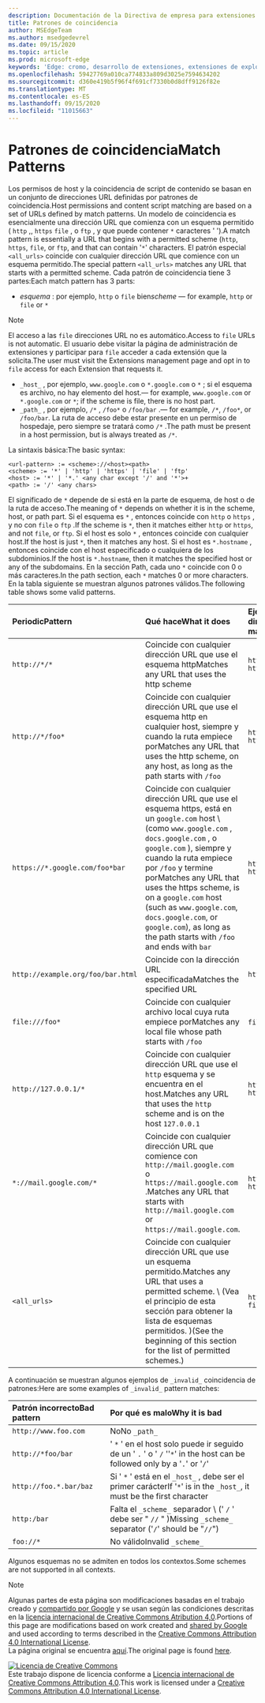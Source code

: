 ```yaml
---
description: Documentación de la Directiva de empresa para extensiones de la periferia (cromo).
title: Patrones de coincidencia
author: MSEdgeTeam
ms.author: msedgedevrel
ms.date: 09/15/2020
ms.topic: article
ms.prod: microsoft-edge
keywords: 'Edge: cromo, desarrollo de extensiones, extensiones de explorador, complementos, centro de Partners, desarrollador'
ms.openlocfilehash: 59427769a010ca774833a809d3025e7594634202
ms.sourcegitcommit: d360e419b5f96f4f691cf7330b0d8dff9126f82e
ms.translationtype: MT
ms.contentlocale: es-ES
ms.lasthandoff: 09/15/2020
ms.locfileid: "11015663"
---
```

# <span data-ttu-id="eef98-104">Patrones de coincidencia</span><span class="sxs-lookup"><span data-stu-id="eef98-104">Match Patterns</span></span>

<span data-ttu-id="eef98-105">Los permisos de host y la coincidencia de script de contenido se basan en un conjunto de direcciones URL definidas por patrones de coincidencia.</span><span class="sxs-lookup"><span data-stu-id="eef98-105">Host permissions and content script matching are based on a set of URLs defined by match patterns.</span></span>  <span data-ttu-id="eef98-106">Un modelo de coincidencia es esencialmente una dirección URL que comienza con un esquema permitido ( `http` ,, `https` `file` , o `ftp` , y que puede contener `*` caracteres ' ').</span><span class="sxs-lookup"><span data-stu-id="eef98-106">A match pattern is essentially a URL that begins with a permitted scheme (`http`, `https`, `file`, or `ftp`, and that can contain '`*`' characters.</span></span>  <span data-ttu-id="eef98-107">El patrón especial `<all_urls>` coincide con cualquier dirección URL que comience con un esquema permitido.</span><span class="sxs-lookup"><span data-stu-id="eef98-107">The special pattern `<all_urls>` matches any URL that starts with a permitted scheme.</span></span>  <span data-ttu-id="eef98-108">Cada patrón de coincidencia tiene 3 partes:</span><span class="sxs-lookup"><span data-stu-id="eef98-108">Each match pattern has 3 parts:</span></span>  

*   <span data-ttu-id="eef98-109">_esquema_ : por ejemplo, `http` o `file` bien</span><span class="sxs-lookup"><span data-stu-id="eef98-109">_scheme_ — for example, `http` or `file` or</span></span> `*`  

> [!NOTE]
> <span data-ttu-id="eef98-110">El acceso a las `file` direcciones URL no es automático.</span><span class="sxs-lookup"><span data-stu-id="eef98-110">Access to `file` URLs is not automatic.</span></span>  <span data-ttu-id="eef98-111">El usuario debe visitar la página de administración de extensiones y participar para `file` acceder a cada extensión que la solicita.</span><span class="sxs-lookup"><span data-stu-id="eef98-111">The user must visit the Extensions management page and opt in to `file` access for each Extension that requests it.</span></span>  

*   `_host_` <span data-ttu-id="eef98-112">, por ejemplo, `www.google.com` o `*.google.com` o `*` ; si el esquema es archivo, no hay elemento del host.</span><span class="sxs-lookup"><span data-stu-id="eef98-112">— for example, `www.google.com` or `*.google.com` or `*`; if the scheme is file, there is no host part.</span></span>  
*   `_path_` <span data-ttu-id="eef98-113">, por ejemplo, `/*` , `/foo*` o `/foo/bar` .</span><span class="sxs-lookup"><span data-stu-id="eef98-113">— for example, `/*`, `/foo*`, or `/foo/bar`.</span></span>  <span data-ttu-id="eef98-114">La ruta de acceso debe estar presente en un permiso de hospedaje, pero siempre se tratará como `/*` .</span><span class="sxs-lookup"><span data-stu-id="eef98-114">The path must be present in a host permission, but is always treated as `/*`.</span></span>  

<span data-ttu-id="eef98-115">La sintaxis básica:</span><span class="sxs-lookup"><span data-stu-id="eef98-115">The basic syntax:</span></span>  

```shell
<url-pattern> := <scheme>://<host><path>
<scheme> := '*' | 'http' | 'https' | 'file' | 'ftp'
<host> := '*' | '*.' <any char except '/' and '*'>+
<path> := '/' <any chars>
```  

<span data-ttu-id="eef98-116">El significado de `*` depende de si está en la parte de esquema, de host o de la ruta de acceso.</span><span class="sxs-lookup"><span data-stu-id="eef98-116">The meaning of `*` depends on whether it is in the scheme, host, or path part.</span></span>  <span data-ttu-id="eef98-117">Si el esquema es `*` , entonces coincide con `http` o `https` , y no con `file` o `ftp` .</span><span class="sxs-lookup"><span data-stu-id="eef98-117">If the scheme is `*`, then it matches either `http` or `https`, and not `file`, or `ftp`.</span></span>  <span data-ttu-id="eef98-118">Si el host es solo `*` , entonces coincide con cualquier host.</span><span class="sxs-lookup"><span data-stu-id="eef98-118">If the host is just `*`, then it matches any host.</span></span> <span data-ttu-id="eef98-119">Si el host es `*.hostname` , entonces coincide con el host especificado o cualquiera de los subdominios.</span><span class="sxs-lookup"><span data-stu-id="eef98-119">If the host is `*.hostname`, then it matches the specified host or any of the subdomains.</span></span>  <span data-ttu-id="eef98-120">En la sección Path, cada uno `*` coincide con 0 o más caracteres.</span><span class="sxs-lookup"><span data-stu-id="eef98-120">In the path section, each `*` matches 0 or more characters.</span></span>  <span data-ttu-id="eef98-121">En la tabla siguiente se muestran algunos patrones válidos.</span><span class="sxs-lookup"><span data-stu-id="eef98-121">The following table shows some valid patterns.</span></span>  

| <span data-ttu-id="eef98-122">Periodic</span><span class="sxs-lookup"><span data-stu-id="eef98-122">Pattern</span></span> | <span data-ttu-id="eef98-123">Qué hace</span><span class="sxs-lookup"><span data-stu-id="eef98-123">What it does</span></span> | <span data-ttu-id="eef98-124">Ejemplos de coincidencia de direcciones URL</span><span class="sxs-lookup"><span data-stu-id="eef98-124">Examples of matching URLs</span></span> |  
|:--- |:--- |:--- |  
| `http://*/*` | <span data-ttu-id="eef98-125">Coincide con cualquier dirección URL que use el esquema http</span><span class="sxs-lookup"><span data-stu-id="eef98-125">Matches any URL that uses the http scheme</span></span> | `http://www.google.com` `http://example.org/foo/bar.html` |  
| `http://*/foo*` | <span data-ttu-id="eef98-126">Coincide con cualquier dirección URL que use el esquema http en cualquier host, siempre y cuando la ruta empiece por</span><span class="sxs-lookup"><span data-stu-id="eef98-126">Matches any URL that uses the http scheme, on any host, as long as the path starts with</span></span> `/foo` | `http://example.com/foo/bar.html` `http://www.google.com/foo` |  
| `https://*.google.com/foo*bar` | <span data-ttu-id="eef98-127">Coincide con cualquier dirección URL que use el esquema https, está en un `google.com` host \ (como `www.google.com` , `docs.google.com` , o `google.com` \), siempre y cuando la ruta empiece por `/foo` y termine por</span><span class="sxs-lookup"><span data-stu-id="eef98-127">Matches any URL that uses the https scheme, is on a `google.com` host \(such as `www.google.com`, `docs.google.com`, or `google.com`\), as long as the path starts with `/foo` and ends with</span></span> `bar` | `https://www.google.com/foo/baz/bar` `https://docs.google.com/foobar` |  
| `http://example.org/foo/bar.html` | <span data-ttu-id="eef98-128">Coincide con la dirección URL especificada</span><span class="sxs-lookup"><span data-stu-id="eef98-128">Matches the specified URL</span></span> | `http://example.org/foo/bar.html` |  
|`file:///foo*` | <span data-ttu-id="eef98-129">Coincide con cualquier archivo local cuya ruta empiece por</span><span class="sxs-lookup"><span data-stu-id="eef98-129">Matches any local file whose path starts with</span></span> `/foo` | `file:///foo/bar.html` `file:///foo` |  
| `http://127.0.0.1/*` | <span data-ttu-id="eef98-130">Coincide con cualquier dirección URL que use el `http` esquema y se encuentra en el host.</span><span class="sxs-lookup"><span data-stu-id="eef98-130">Matches any URL that uses the `http` scheme and is on the host</span></span> `127.0.0.1` | `http://127.0.0.1` `http://127.0.0.1/foo/bar.html` |  
| `*://mail.google.com/*` | <span data-ttu-id="eef98-131">Coincide con cualquier dirección URL que comience con `http://mail.google.com` o `https://mail.google.com` .</span><span class="sxs-lookup"><span data-stu-id="eef98-131">Matches any URL that starts with `http://mail.google.com` or `https://mail.google.com`.</span></span> | `http://mail.google.com/foo/baz/bar` `https://mail.google.com/foobar` |  
| `<all_urls>` | <span data-ttu-id="eef98-132">Coincide con cualquier dirección URL que use un esquema permitido.</span><span class="sxs-lookup"><span data-stu-id="eef98-132">Matches any URL that uses a permitted scheme.</span></span> <span data-ttu-id="eef98-133">\ (Vea el principio de esta sección para obtener la lista de esquemas permitidos. \)</span><span class="sxs-lookup"><span data-stu-id="eef98-133">\(See the beginning of this section for the list of permitted schemes.\)</span></span> | `http://example.org/foo/bar.html` `file:///bar/baz.html` |  

<span data-ttu-id="eef98-134">A continuación se muestran algunos ejemplos de `_invalid_` coincidencia de patrones:</span><span class="sxs-lookup"><span data-stu-id="eef98-134">Here are some examples of `_invalid_` pattern matches:</span></span>

| <span data-ttu-id="eef98-135">Patrón incorrecto</span><span class="sxs-lookup"><span data-stu-id="eef98-135">Bad pattern</span></span> | <span data-ttu-id="eef98-136">Por qué es malo</span><span class="sxs-lookup"><span data-stu-id="eef98-136">Why it is bad</span></span> |  
|:--- |:--- |  
| `http://www.foo.com` | <span data-ttu-id="eef98-137">No</span><span class="sxs-lookup"><span data-stu-id="eef98-137">No</span></span> `_path_` |  
| `http://*foo/bar` | <span data-ttu-id="eef98-138">' `*` ' en el host solo puede ir seguido de un ' `.` ' o ' `/` '</span><span class="sxs-lookup"><span data-stu-id="eef98-138">'`*`' in the host can be followed only by a '`.`' or '`/`'</span></span> |  
| `http://foo.*.bar/baz` | <span data-ttu-id="eef98-139">Si ' `*` ' está en el `_host_` , debe ser el primer carácter</span><span class="sxs-lookup"><span data-stu-id="eef98-139">If '`*`' is in the `_host_`, it must be the first character</span></span> |  
| `http:/bar` | <span data-ttu-id="eef98-140">Falta el `_scheme_` separador \ (' `/` ' debe ser " `//` " \)</span><span class="sxs-lookup"><span data-stu-id="eef98-140">Missing `_scheme_` separator \('`/`' should be "`//`"\)</span></span> |  
| `foo://*` | <span data-ttu-id="eef98-141">No válido</span><span class="sxs-lookup"><span data-stu-id="eef98-141">Invalid</span></span> `_scheme_` |  

<span data-ttu-id="eef98-142">Algunos esquemas no se admiten en todos los contextos.</span><span class="sxs-lookup"><span data-stu-id="eef98-142">Some schemes are not supported in all contexts.</span></span>

> [!NOTE]
> <span data-ttu-id="eef98-143">Algunas partes de esta página son modificaciones basadas en el trabajo creado y [compartido por Google][GoogleSitePolicies] y se usan según las condiciones descritas en la [licencia internacional de Creative Commons Atribution 4,0][CCA4IL].</span><span class="sxs-lookup"><span data-stu-id="eef98-143">Portions of this page are modifications based on work created and [shared by Google][GoogleSitePolicies] and used according to terms described in the [Creative Commons Attribution 4.0 International License][CCA4IL].</span></span>  
> <span data-ttu-id="eef98-144">La página original se encuentra [aquí](https://developer.chrome.com/extensions/match_patterns/).</span><span class="sxs-lookup"><span data-stu-id="eef98-144">The original page is found [here](https://developer.chrome.com/extensions/match_patterns/).</span></span>  

[![Licencia de Creative Commons][CCby4Image]][CCA4IL]  
<span data-ttu-id="eef98-146">Este trabajo dispone de licencia conforme a [Licencia internacional de Creative Commons Attribution 4.0][CCA4IL].</span><span class="sxs-lookup"><span data-stu-id="eef98-146">This work is licensed under a [Creative Commons Attribution 4.0 International License][CCA4IL].</span></span>  

[CCA4IL]: https://creativecommons.org/licenses/by/4.0  
[CCby4Image]: https://i.creativecommons.org/l/by/4.0/88x31.png  
[GoogleSitePolicies]: https://developers.google.com/terms/site-policies  
